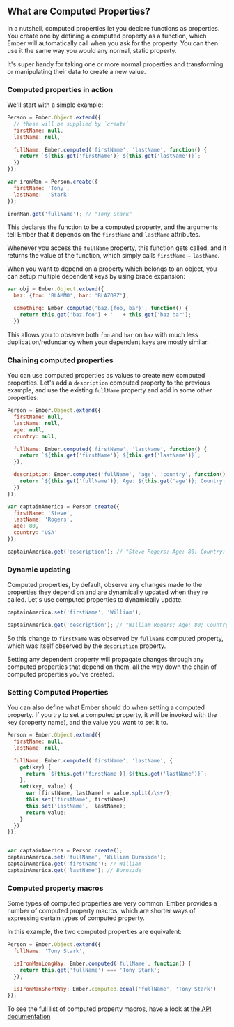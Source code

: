 ## What are Computed Properties?

In a nutshell, computed properties let you declare functions as properties. You create one by defining a computed property as a function, which Ember will automatically call when you ask for the property. You can then use it the same way you would any normal, static property.

It's super handy for taking one or more normal properties and transforming or manipulating their data to create a new value.

### Computed properties in action

We'll start with a simple example:

```javascript
Person = Ember.Object.extend({
  // these will be supplied by `create`
  firstName: null,
  lastName: null,

  fullName: Ember.computed('firstName', 'lastName', function() {
    return `${this.get('firstName')} ${this.get('lastName')}`;
  })
});

var ironMan = Person.create({
  firstName: 'Tony',
  lastName:  'Stark'
});

ironMan.get('fullName'); // "Tony Stark"
```

This declares the function to be a computed property, and the arguments tell Ember that it depends on the `firstName` and `lastName` attributes.

Whenever you access the `fullName` property, this function gets called, and it returns the value of the function, which simply calls `firstName` + `lastName`.

When you want to depend on a property which belongs to an object, you can setup multiple dependent keys by using brace expansion:

```javascript
var obj = Ember.Object.extend({
  baz: {foo: 'BLAMMO', bar: 'BLAZORZ'},

  something: Ember.computed('baz.{foo, bar}', function() {
    return this.get('baz.foo') + ' ' + this.get('baz.bar');
  })
```

This allows you to observe both `foo` and `bar` on `baz` with much less duplication/redundancy
when your dependent keys are mostly similar.

### Chaining computed properties

You can use computed properties as values to create new computed properties. Let's add a `description` computed property to the previous example, and use the existing `fullName` property and add in some other properties:

```javascript
Person = Ember.Object.extend({
  firstName: null,
  lastName: null,
  age: null,
  country: null,

  fullName: Ember.computed('firstName', 'lastName', function() {
    return `${this.get('firstName')} ${this.get('lastName')}`;
  }),

  description: Ember.computed('fullName', 'age', 'country', function() {
    return `${this.get('fullName')}; Age: ${this.get('age')}; Country: ${this.get('country')}`;
  })
});

var captainAmerica = Person.create({
  firstName: 'Steve',
  lastName: 'Rogers',
  age: 80,
  country: 'USA'
});

captainAmerica.get('description'); // "Steve Rogers; Age: 80; Country: USA"
```

### Dynamic updating

Computed properties, by default, observe any changes made to the properties they depend on and are dynamically updated when they're called. Let's use computed properties to dynamically update.

```javascript
captainAmerica.set('firstName', 'William');

captainAmerica.get('description'); // "William Rogers; Age: 80; Country: USA"
```

So this change to `firstName` was observed by `fullName` computed property, which was itself observed by the `description` property.

Setting any dependent property will propagate changes through any computed properties that depend on them, all the way down the chain of computed properties you've created.

### Setting Computed Properties

You can also define what Ember should do when setting a computed property. If you try to set a computed property, it will be invoked with the key (property name), and the value you want to set it to.

```javascript
Person = Ember.Object.extend({
  firstName: null,
  lastName: null,

  fullName: Ember.computed('firstName', 'lastName', {
    get(key) {
      return `${this.get('firstName')} ${this.get('lastName')}`;
    },
    set(key, value) {
      var [firstName, lastName] = value.split(/\s+/);
      this.set('firstName', firstName);
      this.set('lastName',  lastName);
      return value;
    }
  })
});


var captainAmerica = Person.create();
captainAmerica.set('fullName', 'William Burnside');
captainAmerica.get('firstName'); // William
captainAmerica.get('lastName'); // Burnside
```

### Computed property macros

Some types of computed properties are very common. Ember provides a number of
computed property macros, which are shorter ways of expressing certain types
of computed property.

In this example, the two computed properties are equivalent:

```javascript
Person = Ember.Object.extend({
  fullName: 'Tony Stark',

  isIronManLongWay: Ember.computed('fullName', function() {
    return this.get('fullName') === 'Tony Stark';
  }),

  isIronManShortWay: Ember.computed.equal('fullName', 'Tony Stark')
});
```

To see the full list of computed property macros, have a look at
[the API documentation](http://emberjs.com/api/classes/Ember.computed.html)

